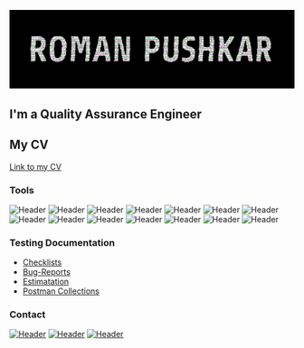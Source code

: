 [![Header](https://github.com/Romaz9n/romaz9n/blob/main/assets/1-6-23-25-23.gif)](https://artsiomrusau.com/)
## I'm a Quality Assurance Engineer 
## My CV
[Link to my CV](https://drive.google.com/file/d/1OAsrNVLpgTGUz7AcLWNS1K271Ek97GfH/view?usp=sharing)


### Tools
![Header](https://img.shields.io/badge/Jira-090909?style=for-the-badge&logo=jira&logoColor=136be1)
![Header](https://img.shields.io/badge/Asana-090909?style=for-the-badge&logo=asana&logoColor=F75D82)
![Header](https://img.shields.io/badge/Postman-090909?style=for-the-badge&logo=postman&logoColor=f76935)
![Header](https://img.shields.io/badge/Swagger-090909?style=for-the-badge&logo=swagger&logoColor=7ede2b)
![Header](https://img.shields.io/badge/Strapi-090909?style=for-the-badge&logo=strapi&logoColor=8973F2)
![Header](https://img.shields.io/badge/Github-090909?style=for-the-badge&logo=github&logoColor=8cc4d7)
![Header](https://img.shields.io/badge/DevTools-090909?style=for-the-badge&logo=googlechrome&logoColor=2674f2)
![Header](https://img.shields.io/badge/Figma-090909?style=for-the-badge&logo=figma&logoColor=8973F2)
![Header](https://img.shields.io/badge/SQL-090909?style=for-the-badge&logo=sql&logoColor=00618a)
![Header](https://img.shields.io/badge/BrowserStack-090909?style=for-the-badge&logo=browserstack&logoColor=8cc4d7)
![Header](https://img.shields.io/badge/TestRail-090909?style=for-the-badge&logo=&logoColor=71b556)
![Header](https://img.shields.io/badge/Fiddler-090909?style=for-the-badge&logo=fiddler&logoColor=8cc4d7)
![Header](https://img.shields.io/badge/SoupUI-090909?style=for-the-badge&logo=soupui&logoColor=7ede2b)
![Header](https://img.shields.io/badge/CharlesProxy-090909?style=for-the-badge&logo=charlesproxy&logoColor=8cc4d7)

### Testing Documentation

- [Checklists](https://docs.google.com/spreadsheets/d/1YFYzRqywgKvHLISsZQKVmKwsBP8yFzk7JRMTlLoZ82c/edit?usp=sharing)
- [Bug-Reports](https://trello.com/b/1M0hFmdh/test)
- [Estimatation](https://docs.google.com/spreadsheets/d/1_k_EYtc83ZQwJ2I1fypO7Gy51q5JXCQKNNleVT5qVxo/edit?usp=sharing)
- [Postman Collections](https://github.com/Romaz9n/postman-collections)

### Contact
[![Header](https://img.shields.io/badge/Instagram-090909?style=for-the-badge&logo=instagram&logoColor=9939a3)](https://www.instagram.com/romaz9n_/)
[![Header](https://img.shields.io/badge/Telegram-090909?style=for-the-badge&logo=telegram&logoColor=31a5db)](https://t.me/Romaz9n)
[![Header](https://img.shields.io/badge/Linkedin-090909?style=for-the-badge&logo=linkedin&logoColor=0073b1)](https://www.linkedin.com/in/rpushkarqa/)
